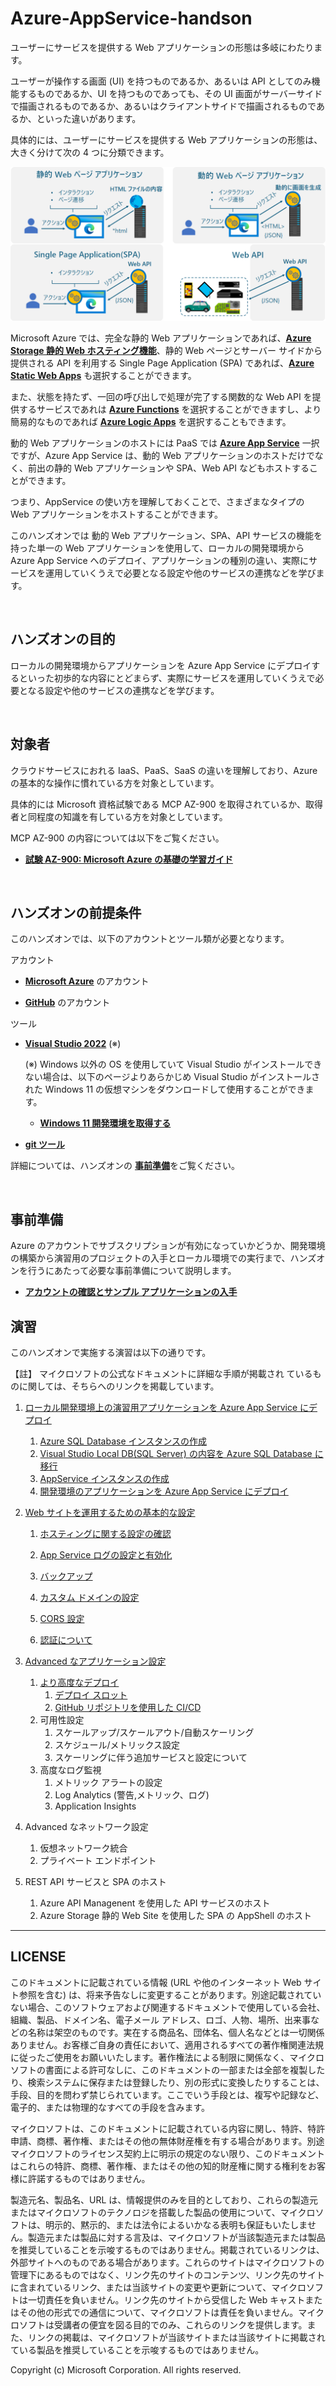 # Azure-AppService-handson
ユーザーにサービスを提供する Web アプリケーションの形態は多岐にわたります。

ユーザーが操作する画面 (UI) を持つものであるか、あるいは API としてのみ機能するものであるか、UI を持つものであっても、その UI 画面がサーバーサイドで描画されるものであるか、あるいはクライアントサイドで描画されるものであるか、といった違いがあります。

具体的には、ユーザーにサービスを提供する Web アプリケーションの形態は、大きく分けて次の 4 つに分類できます。

![Web アプリケーションの 4 形態](images/23fourTypeOf_WebApps.png)

Microsoft Azure では、完全な静的 Web アプリケーションであれば、[**Azure Storage 静的 Web ホスティング機能**](https://learn.microsoft.com/ja-jp/azure/storage/blobs/storage-blob-static-website-how-to?tabs=azure-portal)、静的 Web ページとサーバー サイドから提供される API を利用する Single Page Application (SPA) であれば、[**Azure Static Web Apps**](https://learn.microsoft.com/ja-jp/azure/static-web-apps/overview) も選択することができます。

また、状態を持たず、一回の呼び出しで処理が完了する関数的な Web API を提供するサービスであれは [**Azure Functions**](https://learn.microsoft.com/ja-jp/azure/azure-functions/functions-proxies) を選択することができますし、より簡易的なものであれば [**Azure Logic Apps**](https://learn.microsoft.com/ja-jp/azure/connectors/connectors-native-reqres?tabs=consumption) を選択することもできます。

動的 Web アプリケーションのホストには PaaS では [**Azure App Service**](https://learn.microsoft.com/ja-jp/azure/app-service) 一択ですが、Azure App Service は、動的 Web アプリケーションのホストだけでなく、前出の静的 Web アプリケーションや SPA、Web API などもホストすることができます。

つまり、AppService の使い方を理解しておくことで、さまざまなタイプの Web アプリケーションをホストすることができます。

このハンズオンでは 動的 Web アプリケーション、SPA、API サービスの機能を持った単一の Web アプリケーションを使用して、ローカルの開発環境から Azure App Service へのデプロイ、アプリケーションの種別の違い、実際にサービスを運用していくうえで必要となる設定や他のサービスの連携などを学びます。

<br>

## ハンズオンの目的

ローカルの開発環境からアプリケーションを Azure App Service にデプロイするといった初歩的な内容にとどまらず、実際にサービスを運用していくうえで必要となる設定や他のサービスの連携などを学びます。

<br>

## 対象者

クラウドサービスにおれる IaaS、PaaS、SaaS の違いを理解しており、Azure の基本的な操作に慣れている方を対象としています。

具体的には Microsoft 資格試験である MCP AZ-900 を取得されているか、取得者と同程度の知識を有している方を対象としています。

 MCP AZ-900 の内容については以下をご覧ください。

 * [**試験 AZ-900: Microsoft Azure の基礎の学習ガイド**](https://learn.microsoft.com/ja-jp/credentials/certifications/resources/study-guides/az-900)

<br>

## ハンズオンの前提条件

このハンズオンでは、以下のアカウントとツール類が必要となります。

アカウント

- [**Microsoft Azure**](https://docs.microsoft.com/ja-jp/dotnet/azure/create-azure-account) のアカウント 
     
- [**GitHub**](https://github.com/join) のアカウント

ツール

- [**Visual Studio 2022**](https://visualstudio.microsoft.com/ja/downloads/) (※)

    (※) Windows 以外の OS を使用していて Visual Studio がインストールできない場合は、以下のページよりあらかじめ Visual Studio がインストールされた Windows 11 の仮想マシンをダウンロードして使用することができます。

    * [**Windows 11 開発環境を取得する**](https://developer.microsoft.com/ja-jp/windows/downloads/virtual-machines/)


- [**git ツール**](https://git-scm.com/downloads)

詳細については、ハンズオンの [**事前準備**](preparation.md)をご覧ください。

<br>

## 事前準備

Azure のアカウントでサブスクリプションが有効になっていかどうか、開発環境の構築から演習用のプロジェクトの入手とローカル環境での実行まで、ハンズオンを行うにあたって必要な事前準備について説明します。

* [**アカウントの確認とサンプル アプリケーションの入手**](preparation.md)


## 演習

このハンズオンで実施する演習は以下の通りです。

【註】 マイクロソフトの公式なドキュメントに詳細な手順が掲載され
ているものに関しては、そちらへのリンクを掲載しています。

1. [ローカル開発環境上の演習用アプリケーションを Azure App Service にデプロイ](ex01.md)
    1. [Azure SQL Database インスタンスの作成](ex01.md#%E3%82%BF%E3%82%B9%E3%82%AF-1-azure-sql-database-%E3%82%A4%E3%83%B3%E3%82%B9%E3%82%BF%E3%83%B3%E3%82%B9%E3%81%AE%E4%BD%9C%E6%88%90)
    2. [Visual Studio Local DB(SQL Server) の内容を Azure SQL Database に移行](ex01.md#%E3%82%BF%E3%82%B9%E3%82%AF-2-visual-studio-%E9%96%8B%E7%99%BA%E7%94%A8%E3%83%87%E3%83%BC%E3%82%BF%E3%83%99%E3%83%BC%E3%82%B9%E3%81%AE%E5%86%85%E5%AE%B9%E3%82%92-azure-sql-database-%E3%81%AB%E7%A7%BB%E8%A1%8C)
    3. [AppService インスタンスの作成](ex01.md#%E3%82%BF%E3%82%B9%E3%82%AF-3-appservice-%E3%82%A4%E3%83%B3%E3%82%B9%E3%82%BF%E3%83%B3%E3%82%B9%E3%81%AE%E4%BD%9C%E6%88%90)
    4. [開発環境のアプリケーションを Azure App Service にデプロイ](ex01.md#%E3%82%BF%E3%82%B9%E3%82%AF-4-appservice-%E3%81%AB%E3%82%A2%E3%83%97%E3%83%AA%E3%82%B1%E3%83%BC%E3%82%B7%E3%83%A7%E3%83%B3%E3%82%92%E3%83%87%E3%83%97%E3%83%AD%E3%82%A4)

2. [Web サイトを運用するための基本的な設定](ex02.md)
    1. [ホスティングに関する設定の確認](ex02.md#%E3%82%BF%E3%82%B9%E3%82%AF-1--%E3%83%9B%E3%82%B9%E3%83%86%E3%82%A3%E3%83%B3%E3%82%B0%E3%81%AB%E9%96%A2%E3%81%99%E3%82%8B%E8%A8%AD%E5%AE%9A%E3%81%AE%E7%A2%BA%E8%AA%8D)

    2. [App Service ログの設定と有効化](ex02.md#%E3%82%BF%E3%82%B9%E3%82%AF-2--app-service-%E3%83%AD%E3%82%B0%E3%81%AE%E8%A8%AD%E5%AE%9A%E3%81%A8%E6%9C%89%E5%8A%B9%E5%8C%96)
    3. [バックアップ](ex02.md#%E3%82%BF%E3%82%B9%E3%82%AF-3--%E3%83%90%E3%83%83%E3%82%AF%E3%82%A2%E3%83%83%E3%83%97)
    4. [カスタム ドメインの設定](ex02.md#%E3%82%BF%E3%82%B9%E3%82%AF-4--%E3%82%AB%E3%82%B9%E3%82%BF%E3%83%A0-%E3%83%89%E3%83%A1%E3%82%A4%E3%83%B3%E3%81%AE%E8%A8%AD%E5%AE%9A)
    5. [CORS 設定](ex02.md#%E3%82%BF%E3%82%B9%E3%82%AF-5--cors-%E8%A8%AD%E5%AE%9A%E3%81%AE%E7%A2%BA%E8%AA%8D%E3%81%A8%E5%A4%89%E6%9B%B4)
    6. [認証について](ex02.md#%E3%82%BF%E3%82%B9%E3%82%AF-6--%E8%AA%8D%E8%A8%BC%E3%81%AB%E3%81%A4%E3%81%84%E3%81%A6)


3. [Advanced なアプリケーション設定](ex03.md)
    1. [より高度なデプロイ](#%E3%82%BF%E3%82%B9%E3%82%AF-1--%E3%82%88%E3%82%8A%E9%AB%98%E5%BA%A6%E3%81%AA%E3%83%87%E3%83%97%E3%83%AD%E3%82%A4)
        1. [デプロイ スロット](#%E3%82%BF%E3%82%B9%E3%82%AF-11--%E3%83%87%E3%83%97%E3%83%AD%E3%82%A4-%E3%82%B9%E3%83%AD%E3%83%83%E3%83%88)
        2. [GitHub リポジトリを使用した CI/CD](#%E3%82%BF%E3%82%B9%E3%82%AF-12--github-%E3%83%AA%E3%83%9D%E3%82%B8%E3%83%88%E3%83%AA%E3%82%92%E4%BD%BF%E7%94%A8%E3%81%97%E3%81%9F-cicd)
    2. 可用性設定
        1. スケールアップ/スケールアウト/自動スケーリング
        2. スケジュール/メトリックス設定
        3. スケーリングに伴う追加サービスと設定について
    3. 高度なログ監視
        1. メトリック アラートの設定
        2. Log Analytics (警告,メトリック、ログ)
        3. Application Insights
4. Advanced なネットワーク設定
    1. 仮想ネットワーク統合
    2. プライベート エンドポイント
5. REST API サービスと SPA のホスト
    1. Azure API Managenent を使用した API サービスのホスト
    2. Azure Storage 静的 Web Site を使用した SPA の AppShell のホスト

---
## LICENSE

このドキュメントに記載されている情報 (URL や他のインターネット Web サイト参照を含む) は、将来予告なしに変更することがあります。別途記載されていない場合、このソフトウェアおよび関連するドキュメントで使用している会社、組織、製品、ドメイン名、電子メール アドレス、ロゴ、人物、場所、出来事などの名称は架空のものです。実在する商品名、団体名、個人名などとは一切関係ありません。お客様ご自身の責任において、適用されるすべての著作権関連法規に従ったご使用をお願いいたします。著作権法による制限に関係なく、マイクロソフトの書面による許可なしに、このドキュメントの一部または全部を複製したり、検索システムに保存または登録したり、別の形式に変換したりすることは、手段、目的を問わず禁じられています。ここでいう手段とは、複写や記録など、電子的、または物理的なすべての手段を含みます。

マイクロソフトは、このドキュメントに記載されている内容に関し、特許、特許申請、商標、著作権、またはその他の無体財産権を有する場合があります。別途マイクロソフトのライセンス契約上に明示の規定のない限り、このドキュメントはこれらの特許、商標、著作権、またはその他の知的財産権に関する権利をお客様に許諾するものではありません。

製造元名、製品名、URL は、情報提供のみを目的としており、これらの製造元またはマイクロソフトのテクノロジを搭載した製品の使用について、マイクロソフトは、明示的、黙示的、または法令によるいかなる表明も保証もいたしません。製造元または製品に対する言及は、マイクロソフトが当該製造元または製品を推奨していることを示唆するものではありません。掲載されているリンクは、外部サイトへのものである場合があります。これらのサイトはマイクロソフトの管理下にあるものではなく、リンク先のサイトのコンテンツ、リンク先のサイトに含まれているリンク、または当該サイトの変更や更新について、マイクロソフトは一切責任を負いません。リンク先のサイトから受信した Web キャストまたはその他の形式での通信について、マイクロソフトは責任を負いません。マイクロソフトは受講者の便宜を図る目的でのみ、これらのリンクを提供します。また、リンクの掲載は、マイクロソフトが当該サイトまたは当該サイトに掲載されている製品を推奨していることを示唆するものではありません。

Copyright (c) Microsoft Corporation. All rights reserved.












